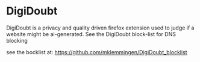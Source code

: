 # DigiDoubt
DigiDoubt is a privacy and quality driven firefox extension used to judge if a website might be ai-generated. See the DigiDoubt block-list for DNS blocking  

see the bocklist at: https://github.com/mklemmingen/DigiDoubt_blocklist
